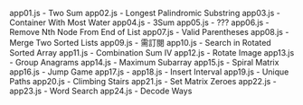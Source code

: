 app01.js - Two Sum
app02.js - Longest Palindromic Substring
app03.js - Container With Most Water
app04.js - 3Sum
app05.js - ???
app06.js - Remove Nth Node From End of List
app07.js - Valid Parentheses
app08.js - Merge Two Sorted Lists
app09.js - 需訂閱
app10.js - Search in Rotated Sorted Array
app11.js - Combination Sum IV
app12.js - Rotate Image
app13.js - Group Anagrams
app14.js - Maximum Subarray
app15.js - Spiral Matrix
app16.js - Jump Game
app17.js - 
app18.js - Insert Interval
app19.js - Unique Paths
app20.js - Climbing Stairs
app21.js - Set Matrix Zeroes
app22.js - 
app23.js - Word Search
app24.js - Decode Ways

